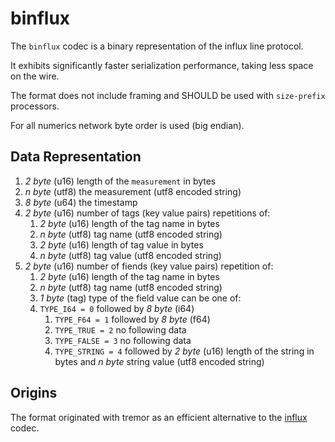 # binflux

The `binflux` codec is a binary representation of the influx line protocol.

It exhibits significantly faster serialization performance, taking less space on the wire.

The format does not include framing and SHOULD be used with `size-prefix` processors.

For all numerics network byte order is used (big endian).

## Data Representation

1. _2 byte_ (u16) length of the `measurement` in bytes
2. _n byte_ (utf8) the measurement (utf8 encoded string)
3. _8 byte_ (u64) the timestamp
4. _2 byte_ (u16) number of tags (key value pairs) repetitions of:
   1. _2 byte_ (u16) length of the tag name in bytes
   2. _n byte_ (utf8) tag name (utf8 encoded string)
   3. _2 byte_ (u16) length of tag value in bytes
   4. _n byte_ (utf8) tag value (utf8 encoded string)
5. _2 byte_ (u16) number of fiends (key value pairs) repetition of:
   1. _2 byte_ (u16) length of the tag name in bytes
   2. _n byte_ (utf8) tag name (utf8 encoded string)
   3. _1 byte_ (tag) type of the field value can be one of:
   4. `TYPE_I64 = 0` followed by _8 byte_ (i64)
      1. `TYPE_F64 = 1` followed by _8 byte_ (f64)
      2. `TYPE_TRUE = 2` no following data
      3. `TYPE_FALSE = 3` no following data
      4. `TYPE_STRING = 4` followed by _2 byte_ (u16) length of the string in bytes and _n byte_ string value (utf8 encoded string)

## Origins

The format originated with tremor as an efficient alternative to the [influx](./influx) codec.
